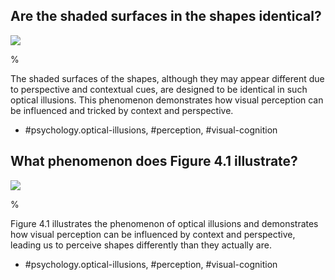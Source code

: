 ## Are the shaded surfaces in the shapes identical?

![](https://cdn.mathpix.com/cropped/2024_07_05_6984272003135d7cd6e6g-1.jpg?height=424&width=1100&top_left_y=204&top_left_x=210)

%

The shaded surfaces of the shapes, although they may appear different due to perspective and contextual cues, are designed to be identical in such optical illusions. This phenomenon demonstrates how visual perception can be influenced and tricked by context and perspective.

- #psychology.optical-illusions, #perception, #visual-cognition

## What phenomenon does Figure 4.1 illustrate?

![](https://cdn.mathpix.com/cropped/2024_07_05_6984272003135d7cd6e6g-1.jpg?height=424&width=1100&top_left_y=204&top_left_x=210)

%

Figure 4.1 illustrates the phenomenon of optical illusions and demonstrates how visual perception can be influenced by context and perspective, leading us to perceive shapes differently than they actually are.

- #psychology.optical-illusions, #perception, #visual-cognition